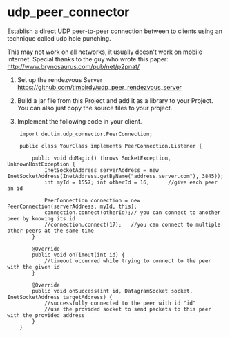 # udp_peer_connector

Establish a direct UDP peer-to-peer connection between to clients using an technique called udp hole punching. 

This may not work on all networks, it usually doesn't work on mobile internet.
Special thanks to the guy who wrote this paper: http://www.brynosaurus.com/pub/net/p2pnat/

1. Set up the rendezvous Server https://github.com/timbirdy/udp_peer_rendezvous_server

2. Build a jar file from this Project and add it as a library to your Project. You can also just copy the source files to your project.

3. Implement the following code in your client.
```
    import de.tim.udp_connector.PeerConnection;
    
    public class YourClass implements PeerConnection.Listener {
    
        public void doMagic() throws SocketException, UnknownHostException {
            InetSocketAddress serverAddress = new InetSocketAddress(InetAddress.getByName("address.server.com"), 3845));
            int myId = 1557; int otherId = 16;      //give each peer an id
            
            PeerConnection connection = new PeerConnection(serverAddress, myId, this);
            connection.connect(otherId);// you can connect to another peer by knowing its id
            //connection.connect(17);   //you can connect to multiple other peers at the same time
        }

        @Override
        public void onTimout(int id) {
            //timeout occurred while trying to connect to the peer with the given id
        }

        @Override
        public void onSuccess(int id, DatagramSocket socket, InetSocketAddress targetAddress) {
            //successfully connected to the peer with id "id" 
            //use the provided socket to send packets to this peer with the provided address
        }
    }
```
